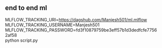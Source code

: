 ## end to end ml
MLFLOW_TRACKING_URI=https://dagshub.com/Manjesh501/ml.mlflow \
MLFLOW_TRACKING_USERNAME=Manjesh501 \
MLFLOW_TRACKING_PASSWORD=fd3f10879759be3eff57b1d3dedfcfe77562af58 \
python script.py